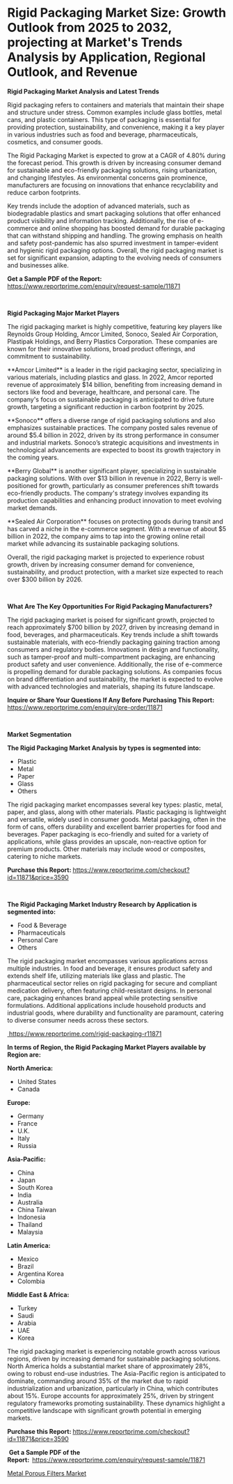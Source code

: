<p><h1>Rigid Packaging Market Size: Growth Outlook from 2025 to 2032, projecting at Market's Trends Analysis by Application, Regional Outlook, and Revenue</h1></p><p><strong>Rigid Packaging Market Analysis and Latest Trends</strong></p>
<p><p>Rigid packaging refers to containers and materials that maintain their shape and structure under stress. Common examples include glass bottles, metal cans, and plastic containers. This type of packaging is essential for providing protection, sustainability, and convenience, making it a key player in various industries such as food and beverage, pharmaceuticals, cosmetics, and consumer goods.</p><p>The Rigid Packaging Market is expected to grow at a CAGR of 4.80% during the forecast period. This growth is driven by increasing consumer demand for sustainable and eco-friendly packaging solutions, rising urbanization, and changing lifestyles. As environmental concerns gain prominence, manufacturers are focusing on innovations that enhance recyclability and reduce carbon footprints.</p><p>Key trends include the adoption of advanced materials, such as biodegradable plastics and smart packaging solutions that offer enhanced product visibility and information tracking. Additionally, the rise of e-commerce and online shopping has boosted demand for durable packaging that can withstand shipping and handling. The growing emphasis on health and safety post-pandemic has also spurred investment in tamper-evident and hygienic rigid packaging options. Overall, the rigid packaging market is set for significant expansion, adapting to the evolving needs of consumers and businesses alike.</p></p>
<p><strong>Get a Sample PDF of the Report:&nbsp;</strong> <a href="https://www.reportprime.com/enquiry/request-sample/11871?utm_campaign=3164&utm_medium=2&utm_source=Github&utm_content=ia&utm_term=17032025&utm_id=rigid-packaging">https://www.reportprime.com/enquiry/request-sample/11871</a></p>
<p>&nbsp;</p>
<p><strong>Rigid Packaging Major Market Players</strong></p>
<p><p>The rigid packaging market is highly competitive, featuring key players like Reynolds Group Holding, Amcor Limited, Sonoco, Sealed Air Corporation, Plastipak Holdings, and Berry Plastics Corporation. These companies are known for their innovative solutions, broad product offerings, and commitment to sustainability.</p><p>**Amcor Limited** is a leader in the rigid packaging sector, specializing in various materials, including plastics and glass. In 2022, Amcor reported revenue of approximately $14 billion, benefiting from increasing demand in sectors like food and beverage, healthcare, and personal care. The company's focus on sustainable packaging is anticipated to drive future growth, targeting a significant reduction in carbon footprint by 2025.</p><p>**Sonoco** offers a diverse range of rigid packaging solutions and also emphasizes sustainable practices. The company posted sales revenue of around $5.4 billion in 2022, driven by its strong performance in consumer and industrial markets. Sonoco’s strategic acquisitions and investments in technological advancements are expected to boost its growth trajectory in the coming years.</p><p>**Berry Global** is another significant player, specializing in sustainable packaging solutions. With over $13 billion in revenue in 2022, Berry is well-positioned for growth, particularly as consumer preferences shift towards eco-friendly products. The company's strategy involves expanding its production capabilities and enhancing product innovation to meet evolving market demands.</p><p>**Sealed Air Corporation** focuses on protecting goods during transit and has carved a niche in the e-commerce segment. With a revenue of about $5 billion in 2022, the company aims to tap into the growing online retail market while advancing its sustainable packaging solutions.</p><p>Overall, the rigid packaging market is projected to experience robust growth, driven by increasing consumer demand for convenience, sustainability, and product protection, with a market size expected to reach over $300 billion by 2026.</p></p>
<p>&nbsp;</p>
<p><strong>What Are The Key Opportunities For Rigid Packaging Manufacturers?</strong></p>
<p><p>The rigid packaging market is poised for significant growth, projected to reach approximately $700 billion by 2027, driven by increasing demand in food, beverages, and pharmaceuticals. Key trends include a shift towards sustainable materials, with eco-friendly packaging gaining traction among consumers and regulatory bodies. Innovations in design and functionality, such as tamper-proof and multi-compartment packaging, are enhancing product safety and user convenience. Additionally, the rise of e-commerce is propelling demand for durable packaging solutions. As companies focus on brand differentiation and sustainability, the market is expected to evolve with advanced technologies and materials, shaping its future landscape.</p></p>
<p><strong>Inquire or Share Your Questions If Any Before Purchasing This Report:</strong> <a href="https://www.reportprime.com/enquiry/pre-order/11871?utm_campaign=3164&utm_medium=2&utm_source=Github&utm_content=ia&utm_term=17032025&utm_id=rigid-packaging">https://www.reportprime.com/enquiry/pre-order/11871</a></p>
<p>&nbsp;</p>
<p><strong>Market Segmentation</strong></p>
<p><strong>The Rigid Packaging Market Analysis by types is segmented into:</strong></p>
<p><ul><li>Plastic</li><li>Metal</li><li>Paper</li><li>Glass</li><li>Others</li></ul></p>
<p><p>The rigid packaging market encompasses several key types: plastic, metal, paper, and glass, along with other materials. Plastic packaging is lightweight and versatile, widely used in consumer goods. Metal packaging, often in the form of cans, offers durability and excellent barrier properties for food and beverages. Paper packaging is eco-friendly and suited for a variety of applications, while glass provides an upscale, non-reactive option for premium products. Other materials may include wood or composites, catering to niche markets.</p></p>
<p><strong>Purchase this Report:&nbsp;</strong><a href="https://www.reportprime.com/checkout?id=11871&price=3590&utm_campaign=3164&utm_medium=2&utm_source=Github&utm_content=ia&utm_term=17032025&utm_id=rigid-packaging">https://www.reportprime.com/checkout?id=11871&price=3590</a></p>
<p>&nbsp;</p>
<p><strong>The Rigid Packaging Market Industry Research by Application is segmented into:</strong></p>
<p><ul><li>Food & Beverage</li><li>Pharmaceuticals</li><li>Personal Care</li><li>Others</li></ul></p>
<p><p>The rigid packaging market encompasses various applications across multiple industries. In food and beverage, it ensures product safety and extends shelf life, utilizing materials like glass and plastic. The pharmaceutical sector relies on rigid packaging for secure and compliant medication delivery, often featuring child-resistant designs. In personal care, packaging enhances brand appeal while protecting sensitive formulations. Additional applications include household products and industrial goods, where durability and functionality are paramount, catering to diverse consumer needs across these sectors.</p></p>
<p><a href="https://www.reportprime.com/rigid-packaging-r11871?utm_campaign=3164&utm_medium=2&utm_source=Github&utm_content=ia&utm_term=17032025&utm_id=rigid-packaging">&nbsp;https://www.reportprime.com/rigid-packaging-r11871</a></p>
<p><strong>In terms of Region, the Rigid Packaging Market Players available by Region are:</strong></p>
<p>
    <p> <strong> North America: </strong>
        <ul>
            <li>United States</li>
            <li>Canada</li>
        </ul>
        </p> 
    <p> <strong> Europe: </strong>
        <ul>
            <li>Germany</li>
            <li>France</li>
            <li>U.K.</li>
            <li>Italy</li>
            <li>Russia</li>
        </ul>
        </p> 
    <p> <strong> Asia-Pacific: </strong>
        <ul>
            <li>China</li>
            <li>Japan</li>
            <li>South Korea</li>
            <li>India</li>
            <li>Australia</li>
            <li>China Taiwan</li>
            <li>Indonesia</li>
            <li>Thailand</li>
            <li>Malaysia</li>
        </ul>
        </p> 
    <p> <strong> Latin America: </strong>
        <ul>
            <li>Mexico</li>
            <li>Brazil</li>
            <li>Argentina Korea</li>
            <li>Colombia</li>
        </ul>
        </p> 
    <p> <strong> Middle East & Africa: </strong>
        <ul>
            <li>Turkey</li>
            <li>Saudi</li>
            <li>Arabia</li>
            <li>UAE</li>
            <li>Korea</li>
        </ul>
    </p>
    </p>
<p><p>The rigid packaging market is experiencing notable growth across various regions, driven by increasing demand for sustainable packaging solutions. North America holds a substantial market share of approximately 28%, owing to robust end-use industries. The Asia-Pacific region is anticipated to dominate, commanding around 35% of the market due to rapid industrialization and urbanization, particularly in China, which contributes about 15%. Europe accounts for approximately 25%, driven by stringent regulatory frameworks promoting sustainability. These dynamics highlight a competitive landscape with significant growth potential in emerging markets.</p></p>
<p><strong>Purchase this Report: </strong><a href="https://www.reportprime.com/checkout?id=11871&price=3590&utm_campaign=3164&utm_medium=2&utm_source=Github&utm_content=ia&utm_term=17032025&utm_id=rigid-packaging">https://www.reportprime.com/checkout?id=11871&price=3590</a></p>
<p>&nbsp;<strong>Get a Sample PDF of the Report:&nbsp;&nbsp;</strong><a href="https://www.reportprime.com/enquiry/request-sample/11871?utm_campaign=3164&utm_medium=2&utm_source=Github&utm_content=ia&utm_term=17032025&utm_id=rigid-packaging">https://www.reportprime.com/enquiry/request-sample/11871</a></p>
<p><strong></strong></p>
<p><p><a href="https://github.com/muhjanaidu/Market-Research-Report-List-1/blob/main/metal-porous-filters-market.md?utm_campaign=3164&utm_medium=2&utm_source=Github&utm_content=ia&utm_term=17032025&utm_id=rigid-packaging">Metal Porous Filters Market</a></p></p>